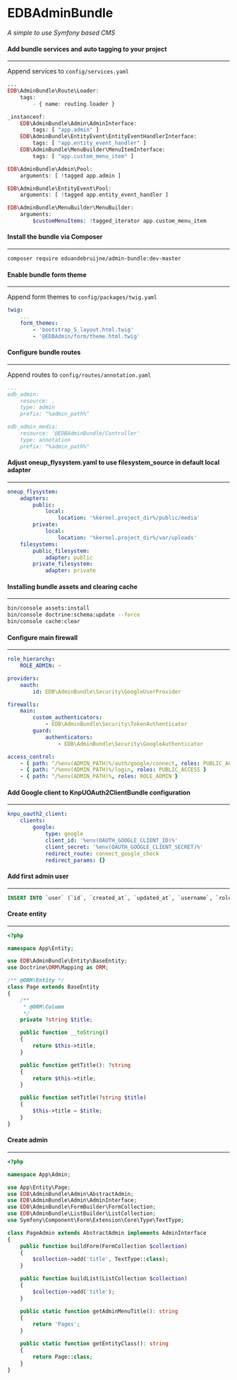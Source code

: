 # EDBAdminBundle
*A simple to use Symfony based CMS*

#### Add bundle services and auto tagging to your project

------

Append services to `config/services.yaml`

```php
...
EDB\AdminBundle\Route\Loader:
    tags:
    	- { name: routing.loader }

_instanceof:
    EDB\AdminBundle\Admin\AdminInterface:
        tags: [ "app.admin" ]
    EDB\AdminBundle\EntityEvent\EntityEventHandlerInterface:
        tags: [ "app.entity_event_handler" ]
    EDB\AdminBundle\MenuBuilder\MenuItemInterface:
        tags: [ "app.custom_menu_item" ]

EDB\AdminBundle\Admin\Pool:
	arguments: [ !tagged app.admin ]

EDB\AdminBundle\EntityEvent\Pool:
	arguments: [ !tagged app.entity_event_handler ]

EDB\AdminBundle\MenuBuilder\MenuBuilder:
    arguments:
        $customMenuItems: !tagged_iterator app.custom_menu_item
```



#### Install the bundle via Composer

------

```bash
composer require eduandebruijne/admin-bundle:dev-master
```



#### Enable bundle form theme

------

Append form themes to `config/packages/twig.yaml`

```yaml
twig:
    ...
    form_themes:
        - 'bootstrap_5_layout.html.twig'
        - '@EDBAdmin/form/theme.html.twig'
```



#### Configure bundle routes

------

Append routes to `config/routes/annotation.yaml`

```yaml
...
edb_admin:
    resource: .
    type: admin
    prefix: "%admin_path%"

edb_admin_media:
    resource: '@EDBAdminBundle/Controller'
    type: annotation
    prefix: "%admin_path%"
```



#### Adjust oneup_flysystem.yaml to use filesystem_source in default local adapter

------

```yaml
oneup_flysystem:
    adapters:
        public:
            local:
                location: '%kernel.project_dir%/public/media'
        private:
            local:
                location: '%kernel.project_dir%/var/uploads'
    filesystems:
        public_filesystem:
            adapter: public
        private_filesystem:
            adapter: private
```



#### Installing bundle assets and clearing cache

------

```bash
bin/console assets:install
bin/console doctrine:schema:update --force
bin/console cache:clear
```



#### Configure main firewall

------

```yaml
role_hierarchy:
    ROLE_ADMIN: ~

providers:
    oauth:
        id: EDB\AdminBundle\Security\GoogleUserProvider

firewalls:
    main:
        custom_authenticators:
            - EDB\AdminBundle\Security\TokenAuthenticator
        guard:
            authenticators:
                - EDB\AdminBundle\Security\GoogleAuthenticator

access_control:
    - { path: ^/%env(ADMIN_PATH)%/auth/google/connect, roles: PUBLIC_ACCESS }
    - { path: ^/%env(ADMIN_PATH)%/login, roles: PUBLIC_ACCESS }
    - { path: ^/%env(ADMIN_PATH)%, roles: ROLE_ADMIN }
```



#### Add Google client to KnpUOAuth2ClientBundle configuration

------

```yaml
knpu_oauth2_client:
    clients:
        google:
            type: google
            client_id: '%env(OAUTH_GOOGLE_CLIENT_ID)%'
            client_secret: '%env(OAUTH_GOOGLE_CLIENT_SECRET)%'
            redirect_route: connect_google_check
            redirect_params: {}
```



#### Add first admin user

------

```sql
INSERT INTO `user` (`id`, `created_at`, `updated_at`, `username`, `roles`) values (1, '2021-08-31 10:00:00', '2021-08-31 10:00:00', '{google-email-address}', '["ROLE_ADMIN"]')
```



#### Create entity

---
```php
<?php

namespace App\Entity;

use EDB\AdminBundle\Entity\BaseEntity;
use Doctrine\ORM\Mapping as ORM;

/** @ORM\Entity */
class Page extends BaseEntity
{
    /**
     * @ORM\Column
     */
    private ?string $title;

    public function __toString()
    {
        return $this->title;
    }

    public function getTitle(): ?string
    {
        return $this->title;
    }

    public function setTitle(?string $title)
    {
        $this->title = $title;
    }
}
```



#### Create admin

---
```php
<?php

namespace App\Admin;

use App\Entity\Page;
use EDB\AdminBundle\Admin\AbstractAdmin;
use EDB\AdminBundle\Admin\AdminInterface;
use EDB\AdminBundle\FormBuilder\FormCollection;
use EDB\AdminBundle\ListBuilder\ListCollection;
use Symfony\Component\Form\Extension\Core\Type\TextType;

class PageAdmin extends AbstractAdmin implements AdminInterface
{
    public function buildForm(FormCollection $collection)
    {
        $collection->add('title', TextType::class);
    }

    public function buildList(ListCollection $collection)
    {
        $collection->add('title');
    }

    public static function getAdminMenuTitle(): string
    {
        return 'Pages';
    }

    public static function getEntityClass(): string
    {
        return Page::class;
    }
}
```
